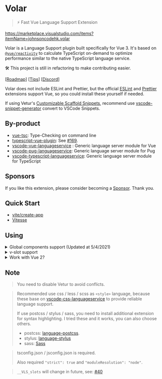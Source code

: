 # Volar

> ⚡ Fast Vue Language Support Extension

https://marketplace.visualstudio.com/items?itemName=johnsoncodehk.volar

Volar is a Language Support plugin built specifically for Vue 3. It's based on [`@vue/reactivity`](https://www.npmjs.com/package/@vue/reactivity) to calculate TypeScript on-demand to optimize performance similar to the native TypeScript language service.

🛠️ This project is still in refactoring to make contributing easier.

[[Roadmap](https://github.com/johnsoncodehk/volar/issues/28)] [[Tips](https://github.com/johnsoncodehk/volar/issues/53)] [[Discord](https://discord.gg/5bnSSSSBbK)]

Volar does not include ESLint and Prettier, but the official [ESLint](https://marketplace.visualstudio.com/items?itemName=dbaeumer.vscode-eslint) and [Prettier](https://marketplace.visualstudio.com/items?itemName=esbenp.prettier-vscode) extensions support Vue, so you could install these yourself if needed.

If using Vetur's [Customizable Scaffold Snippets](https://vuejs.github.io/vetur/guide/snippet.html#customizable-scaffold-snippets), recommend use [vscode-snippet-generator](https://github.com/wenfangdu/vscode-snippet-generator) convert to VSCode Snippets.

## By-product

- [vue-tsc](https://github.com/johnsoncodehk/vue-tsc): Type-Checking on command line
- [typescript-vue-plugin](https://www.npmjs.com/package/typescript-vue-plugin): See [#169](https://github.com/johnsoncodehk/volar/issues/169#issuecomment-832377254).
- [vscode-vue-languageservice](https://www.npmjs.com/package/vscode-vue-languageservice) : Generic language server module for Vue
- [vscode-pug-languageservice](https://www.npmjs.com/package/vscode-pug-languageservice): Generic language server module for Pug
- [vscode-typescript-languageservice](https://www.npmjs.com/package/vscode-typescript-languageservice): Generic language server module for TypeScript

## Sponsors

If you like this extension, please consider becoming a [Sponsor](https://github.com/sponsors/johnsoncodehk). Thank you.

## Quick Start

- [vite/create-app](https://github.com/vitejs/vite/tree/main/packages/create-app/template-vue-ts)
- [Vitesse](https://github.com/antfu/vitesse)

## Using

<!-- Global components support -->
<details>
<summary>Global components support (Updated at 5/4/2021)</summary>

See: https://github.com/vuejs/vue-next/pull/3399

By default, Local components, Built-in components, native HTML elements Type-Checking are active.

For Global components, you need to have Vue 3 `GlobalComponents` interface definition, for example:

```typescript
// components.d.ts
declare module 'vue' {
  export interface GlobalComponents {
    RouterLink: typeof import('vue-router')['RouterLink']
    RouterView: typeof import('vue-router')['RouterView']
  }
}

export {}
```

</details>

<!-- v-slot support -->
<details>
<summary>v-slot support</summary>

v-slot Type-Checking will auto service all .vue files under the project, but for third party libraries, you need to define the slot types, for example:

```typescript
// components.d.ts
import { RouterLink, RouterView, useLink, RouteLocationNormalized } from 'vue-router'
import { UnwrapRef, VNode } from 'vue'

declare module 'vue' {
  export interface GlobalComponents {
    RouterLink: typeof RouterLink & {
      __VLS_slots: {
        default: UnwrapRef<ReturnType<typeof useLink>>
      }
    }
    RouterView: typeof RouterView & {
      __VLS_slots: {
        default: {
          Component: VNode
          route: RouteLocationNormalized & { href: string }
        }
      }
    }
  }
}

export {}
```

</details>

<!-- Work with Vue 2? -->
<details>
<summary>Work with Vue 2?</summary>

This tool required Vue 3 types from the `@vue/runtime-dom` module.

Vue 3 in itself includes the package `@vue/runtime-dom`. For Vue 2 you will have to install this package yourself:

```json
{
  "devDependencies": {
    "@vue/runtime-dom": "latest"
  }
}
```

</details>

## Note

> You need to disable Vetur to avoid conflicts.

> Recommended use css / less / scss as `<style>` language, because these base on [vscode-css-languageservice](https://github.com/microsoft/vscode-css-languageservice) to provide reliable language support.
>
> If use postcss / stylus / sass, you need to install additional extension for syntax highlighting. I tried these and it works, you can also choose others.
>
> - postcss: [language-postcss](https://marketplace.visualstudio.com/items?itemName=cpylua.language-postcss).
> - stylus: [language-stylus](https://marketplace.visualstudio.com/items?itemName=sysoev.language-stylus)
> - sass: [Sass](https://marketplace.visualstudio.com/items?itemName=Syler.sass-indented)

> tsconfig.json / jsconfig.json is required.
>
> Also required `"strict": true` and `"moduleResolution": "node"`.

> `__VLS_slots` will change in future, see: [#40](https://github.com/johnsoncodehk/volar/discussions/40)
